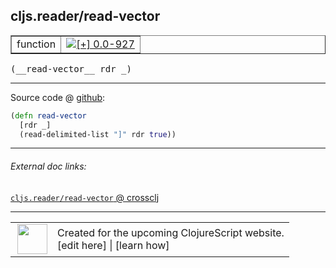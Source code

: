 ## cljs.reader/read-vector



 <table border="1">
<tr>
<td>function</td>
<td><a href="https://github.com/cljsinfo/cljs-api-docs/tree/0.0-927"><img valign="middle" alt="[+] 0.0-927" title="Added in 0.0-927" src="https://img.shields.io/badge/+-0.0--927-lightgrey.svg"></a> </td>
</tr>
</table>


 <samp>
(__read-vector__ rdr _)<br>
</samp>

---







Source code @ [github](https://github.com/clojure/clojurescript/blob/r1835/src/cljs/cljs/reader.cljs#L278-L280):

```clj
(defn read-vector
  [rdr _]
  (read-delimited-list "]" rdr true))
```

<!--
Repo - tag - source tree - lines:

 <pre>
clojurescript @ r1835
└── src
    └── cljs
        └── cljs
            └── <ins>[reader.cljs:278-280](https://github.com/clojure/clojurescript/blob/r1835/src/cljs/cljs/reader.cljs#L278-L280)</ins>
</pre>

-->

---



###### External doc links:

[`cljs.reader/read-vector` @ crossclj](http://crossclj.info/fun/cljs.reader.cljs/read-vector.html)<br>

---

 <table>
<tr><td>
<img valign="middle" align="right" width="48px" src="http://i.imgur.com/Hi20huC.png">
</td><td>
Created for the upcoming ClojureScript website.<br>
[edit here] | [learn how]
</td></tr></table>

[edit here]:https://github.com/cljsinfo/cljs-api-docs/blob/master/cljsdoc/cljs.reader_read-vector.cljsdoc
[learn how]:https://github.com/cljsinfo/cljs-api-docs/wiki/cljsdoc-files

<!--

This information was too distracting to show to readers, but I'll leave it
commented here since it is helpful to:

- pretty-print the data used to generate this document
- and show how to retrieve that data



The API data for this symbol:

```clj
{:ns "cljs.reader",
 :name "read-vector",
 :type "function",
 :signature ["[rdr _]"],
 :source {:code "(defn read-vector\n  [rdr _]\n  (read-delimited-list \"]\" rdr true))",
          :title "Source code",
          :repo "clojurescript",
          :tag "r1835",
          :filename "src/cljs/cljs/reader.cljs",
          :lines [278 280]},
 :full-name "cljs.reader/read-vector",
 :full-name-encode "cljs.reader_read-vector",
 :history [["+" "0.0-927"]]}

```

Retrieve the API data for this symbol:

```clj
;; from Clojure REPL
(require '[clojure.edn :as edn])
(-> (slurp "https://raw.githubusercontent.com/cljsinfo/cljs-api-docs/catalog/cljs-api.edn")
    (edn/read-string)
    (get-in [:symbols "cljs.reader/read-vector"]))
```

-->
